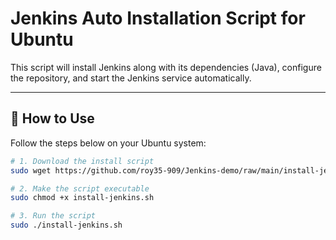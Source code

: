 # Jenkins Auto Installation Script for Ubuntu

This script will install Jenkins along with its dependencies (Java), configure the repository, and start the Jenkins service automatically.

---

## 🚀 How to Use

Follow the steps below on your Ubuntu system:

```bash
# 1. Download the install script
sudo wget https://github.com/roy35-909/Jenkins-demo/raw/main/install-jenkins.sh

# 2. Make the script executable
sudo chmod +x install-jenkins.sh

# 3. Run the script
sudo ./install-jenkins.sh
